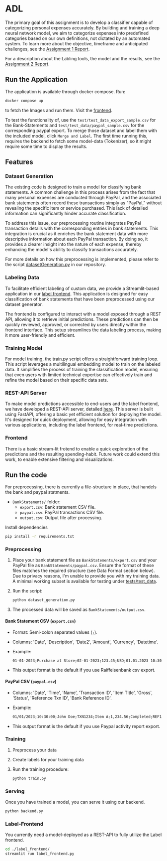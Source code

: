 # ADL

The primary goal of this assignment is to develop a classifier capable of categorizing personal expenses accurately. By building and training a deep neural network model, we aim to categorize expenses into predefined categories based on our own definitions, not dictated by an automated system.
To learn more about the objective, timeframe and anticipated challenges, see the [Assignment 1 Report](./Assignment1.md).

For a description about the Labling tools, the model and the results, see the [Assignment 2 Report](./Assignment2.md).

## Run the Application

The application is available through docker compose. Run:

```bash
docker compose up
```

to fetch the Images and run them. Visit  the [frontend](http://localhost:8501).

To test the functionality of, use the `test/test_data_export_sample.csv` for the Bank-Statements and `test/test_data/paypal_sample.csv` for the corresponding paypal export. To merge those dataset and label them with the included model, click `Merge and Label`. The first time running this, requires the backend to fetch some model-data (Tokenizer), so it might require some time to display the results.

## Features

### Dataset Generation

The existing code is designed to train a model for classifying bank statements. A common challenge in this process arises from the fact that many personal expenses are conducted through PayPal, and the associated bank statements often record these transactions simply as "PayPal," without revealing the specific item or service purchased. This lack of detailed information can significantly hinder accurate classification.

To address this issue, our preprocessing routine integrates PayPal transaction details with the corresponding entries in bank statements. This integration is crucial as it enriches the bank statement data with more descriptive information about each PayPal transaction. By doing so, it provides a clearer insight into the nature of each expense, thereby enhancing the model's ability to classify transactions accurately.

For more details on how this preprocessing is implemented, please refer to the script [datasetGeneration.py](./datasetGeneration.py) in our repository.

### Labeling Data

To facilitate efficient labeling of custom data, we provide a Streamlit-based application in our [label frontend](./label_frontend/label_frontend.py). This application is designed for easy classification of bank statements that have been preprocessed using our dataset generator.

The frontend is configured to interact with a model exposed through a REST API, allowing it to retrieve initial predictions. These predictions can then be quickly reviewed, approved, or corrected by users directly within the frontend interface. This setup streamlines the data labeling process, making it more user-friendly and efficient.

### Training Model

For model training, the [train.py](./train.py) script offers a straightforward training loop. This script leverages a multilingual embedding model to train on the labeled data. It simplifies the process of training the classification model, ensuring that even users with limited technical expertise can effectively train and refine the model based on their specific data sets.

### REST-API Server

To make model predictions accessible to end-users and the label frontend, we have developed a REST-API server, detailed [here](./backend.py). This server is built using FastAPI, offering a basic yet efficient solution for deploying the model. It's designed for quick deployment, allowing for easy integration with various applications, including the label frontend, for real-time predictions.

### Frontend

There is a basic stream-lit frotend to enable a quick exploration of the predictions and the resulting spending-habit. Future work could extend this work, to enable extensive filtering and visualizations.

## Run the code

For preprocessing, there is currently a file-structure in place, that handels the bank and paypal statments.

- `BankStatements/` folder:
  - `export.csv`: Bank statement CSV file.
  - `paypal.csv`: PayPal transactions CSV file.
  - `output.csv`: Output file after processing.

Install dependencies

```bash
pip install -r requirements.txt
```

### Preprocessing

1. Place your bank statement file as `BankStatements/export.csv` and your PayPal file as `BankStatements/paypal.csv`. Ensure the format of these files matches the required structure (see Data Format section below). Due to privacy reasons, I'm unable to provide you with my training data. A minimal working subset is available for testing under  [tests/test_data](./tests/test_data/).

2. Run the script:

   ```python
   python dataset_generation.py
   ```

3. The processed data will be saved as `BankStatements/output.csv`.

#### Bank Statement CSV (`export.csv`)

- Format: Semi-colon separated values (`;`).
- Columns: 'Date', 'Description', 'Date2', 'Amount', 'Currency', 'Datetime'.
- Example:

  ```txt
  01-01-2023;Purchase at Store;02-01-2023;123.45;USD;01.01.2023 10:30:00:000
  ```

- This output format is the default if you use Raiffeisenbank csv export.

#### PayPal CSV (`paypal.csv`)

- Columns: 'Date', 'Time', 'Name', 'Transaction ID', 'Item Title', 'Gross', 'Status', 'Reference Txn ID', 'Bank Reference ID'.
- Example:

  ```txt
  01/01/2023;10:30:00;John Doe;TXN1234;Item A;1,234.56;Completed;REF123;BANK123
  ```

- This output format is the default if you use Paypal activity report export.

### Training

1. Preprocess your data
2. Create labels for your training data
3. Run the training procedure:

    ```bash
    python train.py
    ```

### Serving

Once you have trained a model, you can serve it using our backend.

```sh
python backend.py
```

### Label-Frontend

You currently need a model-deployed as a REST-API to fully utilize the Label frontend.

```sh
cd ./label_frontend/
streamlit run label_frontend.py
```
